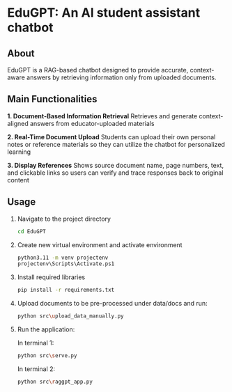 # EduGPT: An AI student assistant chatbot


## About

EduGPT is a RAG-based chatbot designed to provide accurate, context-aware answers by retrieving information only from uploaded documents.


## Main Functionalities

**1. Document-Based Information Retrieval**
Retrieves and generate context-aligned answers from educator-uploaded materials

**2. Real-Time Document Upload**
Students can upload their own personal notes or reference materials so they can utilize the chatbot for personalized learning

**3. Display References**
Shows source document name, page numbers, text, and clickable links so users can verify and trace responses back to original content


## Usage

1. Navigate to the project directory 
   ```bash
   cd EduGPT
   ```

3. Create new virtual environment and activate environment

   ```bash
   python3.11 -m venv projectenv
   projectenv\Scripts\Activate.ps1
   ```

4. Install required libraries

   ```bash
   pip install -r requirements.txt
   ```

5. Upload documents to be pre-processed under data/docs and run:

   ```bash
   python src\upload_data_manually.py
   ```

6. Run the application:

   In terminal 1:

   ```bash
   python src\serve.py
   ```

   In terminal 2:

   ```bash
   python src\raggpt_app.py
   ```



